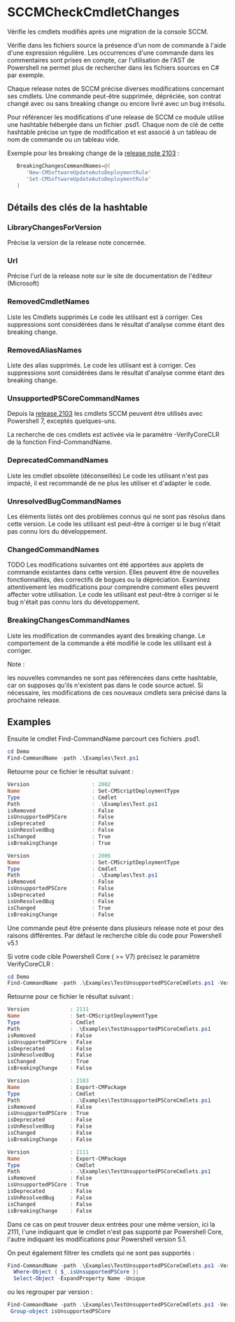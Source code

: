 # SCCMCheckCmdletChanges

Vérifie les cmdlets modifiés après une migration de la console SCCM.

Vérifie dans les fichiers source la présence d'un nom de commande à l'aide d'une expression régulière.
Les occurrences d'une commande dans les commentaires sont prises en compte, car l'utilisation de l'AST de Powershell ne permet plus de rechercher dans les fichiers sources en C# par exemple.

Chaque release notes de SCCM précise diverses modifications concernant ses cmdlets.
Une commande peut-être supprimée, dépréciée, son contrat changé avec ou sans breaking change ou encore livré avec un bug irrésolu.

Pour référencer les modifications d'une release de SCCM ce module utilise une hashtable hébergée dans un fichier .psd1.
Chaque nom de clé de cette hashtable précise un type de modification et est associé à un tableau de nom de commande ou un tableau vide.

Exemple pour les breaking change de la [release note 2103]( https://docs.microsoft.com/en-us/powershell/sccm/2103-release-notes?view=sccm-ps) :

```Powershell
   BreakingChangesCommandNames=@(
      'New-CMSoftwareUpdateAutoDeploymentRule'
      'Set-CMSoftwareUpdateAutoDeploymentRule'
   )
```

## Détails des clés de la hashtable

### LibraryChangesForVersion

Précise la version de la release note concernée.

### Url

Précise l'url de la release note sur le site de documentation de l'éditeur (Microsoft)

### RemovedCmdletNames

Liste les Cmdlets supprimés
Le code les utilisant est à corriger. Ces suppressions sont considérées dans le résultat d'analyse comme étant des breaking change.

### RemovedAliasNames

Liste des alias supprimés.
Le code les utilisant est à corriger. Ces suppressions sont considérées dans le résultat d'analyse comme étant des breaking change.

### UnsupportedPSCoreCommandNames

Depuis la [release 2103](https://learn.microsoft.com/en-us/powershell/sccm/2103-release-notes?view=sccm-ps#cmdlets-that-dont-support-powershell-version-7) les cmdlets SCCM peuvent être utilisés avec Powershell 7, exceptés quelques-uns.

La recherche de ces cmdlets est activée via le paramètre -VerifyCoreCLR de la fonction Find-CommandName.

### DeprecatedCommandNames

Liste les cmdlet obsolète (déconseillés)
Le code les utilisant n'est pas impacté, il est recommandé de ne plus les utiliser et d'adapter le code.

### UnresolvedBugCommandNames

Les éléments listés ont des problèmes connus qui ne sont pas résolus dans cette version.
Le code les utilisant est peut-être à corriger si le bug n'était pas connu lors du développement.

### ChangedCommandNames

TODO Les modifications suivantes ont été apportées aux applets de commande existantes dans cette version.
Elles peuvent être de nouvelles fonctionnalités, des correctifs de bogues ou la dépréciation.
Examinez attentivement les modifications pour comprendre comment elles peuvent affecter votre utilisation.
Le code les utilisant est peut-être à corriger si le bug n'était pas connu lors du développement.

### BreakingChangesCommandNames

Liste les modification de commandes ayant des breaking change.
Le comportement de la commande a été modifié le code les utilisant est à corriger.

Note :

les nouvelles commandes ne sont pas référencées dans cette hashtable, car on supposes qu'ils n'existent pas dans le code source actuel.
Si nécessaire, les modifications de ces nouveaux cmdlets sera précisé dans la prochaine release.

## Examples

Ensuite le cmdlet Find-CommandName parcourt ces fichiers .psd1.

```Powershell
cd Demo
Find-CommandName -path .\Examples\Test.ps1
```

Retourne pour ce fichier le résultat suivant :

```Powershell
Version                    : 2002
Name                       : Set-CMScriptDeploymentType
Type                       : Cmdlet
Path                       : .\Examples\Test.ps1
isRemoved                  : False
isUnsupportedPSCore        : False
isDeprecated               : False
isUnResolvedBug            : False
isChanged                  : True
isBreakingChange           : True

Version                    : 2006
Name                       : Set-CMScriptDeploymentType
Type                       : Cmdlet
Path                       : .\Examples\Test.ps1
isRemoved                  : False
isUnsupportedPSCore        : False
isDeprecated               : False
isUnResolvedBug            : False
isChanged                  : True
isBreakingChange           : False
```

Une commande peut être présente dans plusieurs release note et pour des raisons différentes.
Par défaut le recherche cible du code pour Powershell v5.1


Si votre code cible Powershell Core ( >= V7) précisez le paramètre VerifyCoreCLR :

```Powershell
cd Demo
Find-CommandName -path .\Examples\TestUnsupportedPSCoreCmdlets.ps1 -VerifyCoreCLR
```

Retourne pour ce fichier le résultat suivant :
```Powershell
Version             : 2111
Name                : Set-CMScriptDeploymentType
Type                : Cmdlet
Path                : .\Examples\TestUnsupportedPSCoreCmdlets.ps1
isRemoved           : False
isUnsupportedPSCore : False
isDeprecated        : False
isUnResolvedBug     : False
isChanged           : True
isBreakingChange    : False

Version             : 2103
Name                : Export-CMPackage
Type                : Cmdlet
Path                : .\Examples\TestUnsupportedPSCoreCmdlets.ps1
isRemoved           : False
isUnsupportedPSCore : True
isDeprecated        : False
isUnResolvedBug     : False
isChanged           : False
isBreakingChange    : False

Version             : 2111
Name                : Export-CMPackage
Type                : Cmdlet
Path                : .\Examples\TestUnsupportedPSCoreCmdlets.ps1
isRemoved           : False
isUnsupportedPSCore : True
isDeprecated        : False
isUnResolvedBug     : False
isChanged           : False
isBreakingChange    : False
```

Dans ce cas on peut trouver deux entrées pour une même version, ici la 2111, l'une indiquant que le cmdlet n'est pas supporté par Powershell Core, l'autre indiquant les modifications pour Powershell version 5.1.

On peut également filtrer les cmdlets qui ne sont pas supportés :
```powershell
Find-CommandName -path .\Examples\TestUnsupportedPSCoreCmdlets.ps1 -VerifyCoreCLR|
  Where-Object { $_.isUnsupportedPSCore }|
  Select-Object -ExpandProperty Name -Unique
```
ou les regrouper par version :
```powershell
Find-CommandName -path .\Examples\TestUnsupportedPSCoreCmdlets.ps1 -VerifyCoreCLR|
 Group-object isUnsupportedPSCore
```


